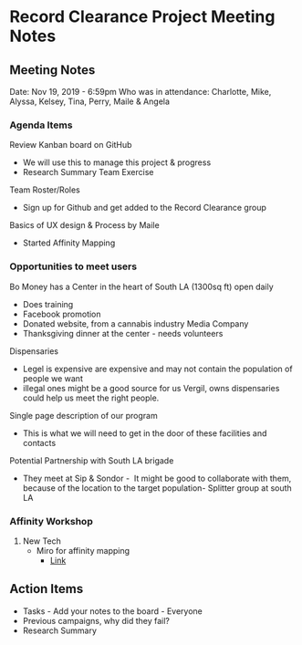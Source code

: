 # Record Clearance Project Meeting Notes

## Meeting Notes
Date: Nov 19, 2019 - 6:59pm
Who was in attendance: Charlotte, Mike, Alyssa, Kelsey, Tina, Perry, Maile & Angela


### Agenda Items
Review Kanban board on GitHub
- We will use this to manage this project & progress
- Research Summary Team Exercise

Team Roster/Roles
- Sign up for Github and get added to the Record Clearance group

Basics of UX design & Process by Maile
- Started Affinity Mapping


### Opportunities to meet users
Bo Money has a Center in the heart of South LA (1300sq ft) open daily
- Does training
- Facebook promotion
- Donated website, from a cannabis industry Media Company
- Thanksgiving dinner at the center - needs volunteers

Dispensaries
- Legel is expensive are expensive and may not contain the population of people we want
- illegal ones might be a good source for us
Vergil, owns dispensaries could help us meet the right people.

Single page description of our program
- This is what we will need to get in the door of these facilities and contacts

Potential Partnership with South LA brigade
- They meet at Sip & Sondor
-  It might be good to collaborate with them, because of the location to the target population- Splitter group at south LA



### Affinity Workshop
1. New Tech
   - Miro for affinity mapping
      - [Link](https://miro.com/app/board/o9J_kwacv0s=/)


## Action Items
- Tasks - Add your notes to the board - Everyone
- Previous campaigns, why did they fail? 
- Research Summary


